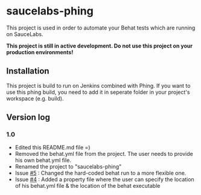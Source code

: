 saucelabs-phing
===============

This project is used in order to automate your Behat tests which are running on SauceLabs.

__This project is still in active development. Do not use this project on your production environments!__

Installation
------------

This project is build to run on Jenkins combined with Phing. If you want to use this phing build, you need to add it in seperate folder in your project's workspace (e.g. build).


Version log
-----------

### 1.0
* Edited this README.md file =)
* Removed the behat.yml file from the project. The user needs to provide his own behat.yml file.
* Renamed the project to "saucelabs-phing"
* Issue [#5](issues/5) : Changed the hard-coded behat run to a more flexible one.
* Issue [#4](issues/4) : Added a property file where the user can specify the location of his behat.yml file & the location of the behat executable